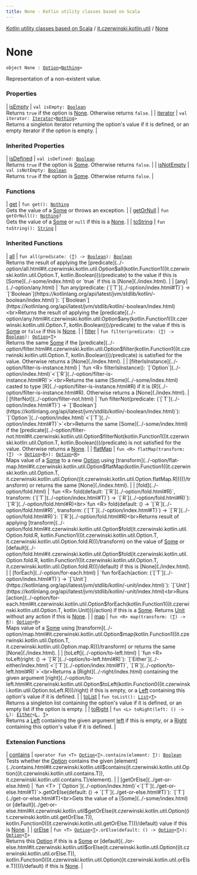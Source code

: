 ```yaml
---
title: None - Kotlin utility classes based on Scala
---
```


[Kotlin utility classes based on Scala](../../index.html) / [it.czerwinski.kotlin.util](../index.html) / [None](./index.html)

# None

`object None : `[`Option`](../-option/index.html)`<`[`Nothing`](https://kotlinlang.org/api/latest/jvm/stdlib/kotlin/-nothing/index.html)`>`

Representation of a non-existent value.

### Properties

| [isEmpty](is-empty.html) | `val isEmpty: `[`Boolean`](https://kotlinlang.org/api/latest/jvm/stdlib/kotlin/-boolean/index.html)<br>Returns `true` if the option is [None](./index.html). Otherwise returns `false`. |
| [iterator](iterator.html) | `val iterator: `[`Iterator`](https://kotlinlang.org/api/latest/jvm/stdlib/kotlin.collections/-iterator/index.html)`<`[`Nothing`](https://kotlinlang.org/api/latest/jvm/stdlib/kotlin/-nothing/index.html)`>`<br>Returns a singleton iterator returning the option's value if it is defined, or an empty iterator if the option is empty. |

### Inherited Properties

| [isDefined](../-option/is-defined.html) | `val isDefined: `[`Boolean`](https://kotlinlang.org/api/latest/jvm/stdlib/kotlin/-boolean/index.html)<br>Returns `true` if the option is [Some](../-some/index.html). Otherwise returns `false`. |
| [isNotEmpty](../-option/is-not-empty.html) | `val isNotEmpty: `[`Boolean`](https://kotlinlang.org/api/latest/jvm/stdlib/kotlin/-boolean/index.html)<br>Returns `true` if the option is [Some](../-some/index.html). Otherwise returns `false`. |

### Functions

| [get](get.html) | `fun get(): `[`Nothing`](https://kotlinlang.org/api/latest/jvm/stdlib/kotlin/-nothing/index.html)<br>Gets the value of a [Some](../-some/index.html) or throws an exception. |
| [getOrNull](get-or-null.html) | `fun getOrNull(): `[`Nothing`](https://kotlinlang.org/api/latest/jvm/stdlib/kotlin/-nothing/index.html)`?`<br>Gets the value of a [Some](../-some/index.html) or `null` if this is a [None](./index.html). |
| [toString](to-string.html) | `fun toString(): `[`String`](https://kotlinlang.org/api/latest/jvm/stdlib/kotlin/-string/index.html) |

### Inherited Functions

| [all](../-option/all.html) | `fun all(predicate: (`[`T`](../-option/index.html#T)`) -> `[`Boolean`](https://kotlinlang.org/api/latest/jvm/stdlib/kotlin/-boolean/index.html)`): `[`Boolean`](https://kotlinlang.org/api/latest/jvm/stdlib/kotlin/-boolean/index.html)<br>Returns the result of applying the [predicate](../-option/all.html#it.czerwinski.kotlin.util.Option$all(kotlin.Function1((it.czerwinski.kotlin.util.Option.T, kotlin.Boolean)))/predicate) to the value if this is [Some](../-some/index.html) or `true` if this is [None](./index.html). |
| [any](../-option/any.html) | `fun any(predicate: (`[`T`](../-option/index.html#T)`) -> `[`Boolean`](https://kotlinlang.org/api/latest/jvm/stdlib/kotlin/-boolean/index.html)`): `[`Boolean`](https://kotlinlang.org/api/latest/jvm/stdlib/kotlin/-boolean/index.html)<br>Returns the result of applying the [predicate](../-option/any.html#it.czerwinski.kotlin.util.Option$any(kotlin.Function1((it.czerwinski.kotlin.util.Option.T, kotlin.Boolean)))/predicate) to the value if this is [Some](../-some/index.html) or `false` if this is [None](./index.html). |
| [filter](../-option/filter.html) | `fun filter(predicate: (`[`T`](../-option/index.html#T)`) -> `[`Boolean`](https://kotlinlang.org/api/latest/jvm/stdlib/kotlin/-boolean/index.html)`): `[`Option`](../-option/index.html)`<`[`T`](../-option/index.html#T)`>`<br>Returns the same [Some](../-some/index.html) if the [predicate](../-option/filter.html#it.czerwinski.kotlin.util.Option$filter(kotlin.Function1((it.czerwinski.kotlin.util.Option.T, kotlin.Boolean)))/predicate) is satisfied for the value. Otherwise returns a [None](./index.html). |
| [filterIsInstance](../-option/filter-is-instance.html) | `fun <R> filterIsInstance(): `[`Option`](../-option/index.html)`<`[`R`](../-option/filter-is-instance.html#R)`>`<br>Returns the same [Some](../-some/index.html) casted to type [R](../-option/filter-is-instance.html#R) if it is [R](../-option/filter-is-instance.html#R). Otherwise returns a [None](./index.html). |
| [filterNot](../-option/filter-not.html) | `fun filterNot(predicate: (`[`T`](../-option/index.html#T)`) -> `[`Boolean`](https://kotlinlang.org/api/latest/jvm/stdlib/kotlin/-boolean/index.html)`): `[`Option`](../-option/index.html)`<`[`T`](../-option/index.html#T)`>`<br>Returns the same [Some](../-some/index.html) if the [predicate](../-option/filter-not.html#it.czerwinski.kotlin.util.Option$filterNot(kotlin.Function1((it.czerwinski.kotlin.util.Option.T, kotlin.Boolean)))/predicate) is not satisfied for the value. Otherwise returns a [None](./index.html). |
| [flatMap](../-option/flat-map.html) | `fun <R> flatMap(transform: (`[`T`](../-option/index.html#T)`) -> `[`Option`](../-option/index.html)`<`[`R`](../-option/flat-map.html#R)`>): `[`Option`](../-option/index.html)`<`[`R`](../-option/flat-map.html#R)`>`<br>Maps value of a [Some](../-some/index.html) to a new [Option](../-option/index.html) using [transform](../-option/flat-map.html#it.czerwinski.kotlin.util.Option$flatMap(kotlin.Function1((it.czerwinski.kotlin.util.Option.T, it.czerwinski.kotlin.util.Option((it.czerwinski.kotlin.util.Option.flatMap.R)))))/transform) or returns the same [None](./index.html). |
| [fold](../-option/fold.html) | `fun <R> fold(default: `[`R`](../-option/fold.html#R)`, transform: (`[`T`](../-option/index.html#T)`) -> `[`R`](../-option/fold.html#R)`): `[`R`](../-option/fold.html#R)<br>`fun <R> fold(default: () -> `[`R`](../-option/fold.html#R)`, transform: (`[`T`](../-option/index.html#T)`) -> `[`R`](../-option/fold.html#R)`): `[`R`](../-option/fold.html#R)<br>Returns result of applying [transform](../-option/fold.html#it.czerwinski.kotlin.util.Option$fold(it.czerwinski.kotlin.util.Option.fold.R, kotlin.Function1((it.czerwinski.kotlin.util.Option.T, it.czerwinski.kotlin.util.Option.fold.R)))/transform) on the value of [Some](../-some/index.html) or [default](../-option/fold.html#it.czerwinski.kotlin.util.Option$fold(it.czerwinski.kotlin.util.Option.fold.R, kotlin.Function1((it.czerwinski.kotlin.util.Option.T, it.czerwinski.kotlin.util.Option.fold.R)))/default) if this is [None](./index.html). |
| [forEach](../-option/for-each.html) | `fun forEach(action: (`[`T`](../-option/index.html#T)`) -> `[`Unit`](https://kotlinlang.org/api/latest/jvm/stdlib/kotlin/-unit/index.html)`): `[`Unit`](https://kotlinlang.org/api/latest/jvm/stdlib/kotlin/-unit/index.html)<br>Runs [action](../-option/for-each.html#it.czerwinski.kotlin.util.Option$forEach(kotlin.Function1((it.czerwinski.kotlin.util.Option.T, kotlin.Unit)))/action) if this is a [Some](../-some/index.html). Returns [Unit](https://kotlinlang.org/api/latest/jvm/stdlib/kotlin/-unit/index.html) without any action if this is [None](./index.html). |
| [map](../-option/map.html) | `fun <R> map(transform: (`[`T`](../-option/index.html#T)`) -> `[`R`](../-option/map.html#R)`): `[`Option`](../-option/index.html)`<`[`R`](../-option/map.html#R)`>`<br>Maps value of a [Some](../-some/index.html) using [transform](../-option/map.html#it.czerwinski.kotlin.util.Option$map(kotlin.Function1((it.czerwinski.kotlin.util.Option.T, it.czerwinski.kotlin.util.Option.map.R)))/transform) or returns the same [None](./index.html). |
| [toLeft](../-option/to-left.html) | `fun <R> toLeft(right: () -> `[`R`](../-option/to-left.html#R)`): `[`Either`](../-either/index.html)`<`[`T`](../-option/index.html#T)`, `[`R`](../-option/to-left.html#R)`>`<br>Returns a [Right](../-right/index.html) containing the given argument [right](../-option/to-left.html#it.czerwinski.kotlin.util.Option$toLeft(kotlin.Function0((it.czerwinski.kotlin.util.Option.toLeft.R)))/right) if this is empty, or a [Left](../-left/index.html) containing this option's value if it is defined. |
| [toList](../-option/to-list.html) | `fun toList(): `[`List`](https://kotlinlang.org/api/latest/jvm/stdlib/kotlin.collections/-list/index.html)`<`[`T`](../-option/index.html#T)`>`<br>Returns a singleton list containing the option's value if it is defined, or an empty list if the option is empty. |
| [toRight](../-option/to-right.html) | `fun <L> toRight(left: () -> `[`L`](../-option/to-right.html#L)`): `[`Either`](../-either/index.html)`<`[`L`](../-option/to-right.html#L)`, `[`T`](../-option/index.html#T)`>`<br>Returns a [Left](../-left/index.html) containing the given argument [left](../-option/to-right.html#it.czerwinski.kotlin.util.Option$toRight(kotlin.Function0((it.czerwinski.kotlin.util.Option.toRight.L)))/left) if this is empty, or a [Right](../-right/index.html) containing this option's value if it is defined. |

### Extension Functions

| [contains](../contains.html) | `operator fun <T> `[`Option`](../-option/index.html)`<`[`T`](../contains.html#T)`>.contains(element: `[`T`](../contains.html#T)`): `[`Boolean`](https://kotlinlang.org/api/latest/jvm/stdlib/kotlin/-boolean/index.html)<br>Tests whether the [Option](../-option/index.html) contains the given [element](../contains.html#it.czerwinski.kotlin.util$contains(it.czerwinski.kotlin.util.Option((it.czerwinski.kotlin.util.contains.T)), it.czerwinski.kotlin.util.contains.T)/element). |
| [getOrElse](../get-or-else.html) | `fun <T> `[`Option`](../-option/index.html)`<`[`T`](../get-or-else.html#T)`>.getOrElse(default: () -> `[`T`](../get-or-else.html#T)`): `[`T`](../get-or-else.html#T)<br>Gets the value of a [Some](../-some/index.html) or [default](../get-or-else.html#it.czerwinski.kotlin.util$getOrElse(it.czerwinski.kotlin.util.Option((it.czerwinski.kotlin.util.getOrElse.T)), kotlin.Function0((it.czerwinski.kotlin.util.getOrElse.T)))/default) value if this is [None](./index.html). |
| [orElse](../or-else.html) | `fun <T> `[`Option`](../-option/index.html)`<`[`T`](../or-else.html#T)`>.orElse(default: () -> `[`Option`](../-option/index.html)`<`[`T`](../or-else.html#T)`>): `[`Option`](../-option/index.html)`<`[`T`](../or-else.html#T)`>`<br>Returns this [Option](../-option/index.html) if this is a [Some](../-some/index.html) or [default](../or-else.html#it.czerwinski.kotlin.util$orElse(it.czerwinski.kotlin.util.Option((it.czerwinski.kotlin.util.orElse.T)), kotlin.Function0((it.czerwinski.kotlin.util.Option((it.czerwinski.kotlin.util.orElse.T)))))/default) if this is [None](./index.html). |

